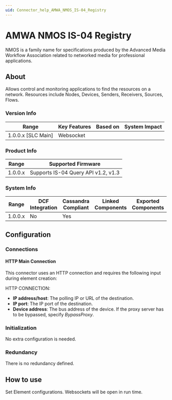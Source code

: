 ```yaml
---
uid: Connector_help_AMWA_NMOS_IS-04_Registry
---
```


# AMWA NMOS IS-04 Registry

NMOS is a family name for specifications produced by the Advanced Media Workflow Association related to networked media for professional applications.

## About

Allows control and monitoring applications to find the resources on a network. Resources include Nodes, Devices, Senders, Receivers, Sources, Flows.

### Version Info

| Range                | Key Features     | Based on     | System Impact     |
|----------------------|------------------|--------------|-------------------|
| 1.0.0.x [SLC Main]   | Websocket        |              |                   |

### Product Info

| Range     | Supported Firmware                  |
|-----------|-------------------------------------|
| 1.0.0.x   | Supports IS-04 Query API v1.2, v1.3 |

### System Info

| Range     | DCF Integration     | Cassandra Compliant     | Linked Components     | Exported Components     |
|-----------|---------------------|-------------------------|-----------------------|-------------------------|
| 1.0.0.x   | No                  | Yes                     |                       |                         |

## Configuration

### Connections

#### HTTP Main Connection

This connector uses an HTTP connection and requires the following input during element creation:

HTTP CONNECTION:

- **IP address/host**: The polling IP or URL of the destination.
- **IP port**: The IP port of the destination.
- **Device address**: The bus address of the device. If the proxy server has to be bypassed, specify *BypassProxy*.

### Initialization

No extra configuration is needed.

### Redundancy

There is no redundancy defined.

## How to use

Set Element configurations. Websockets will be open in run time.
